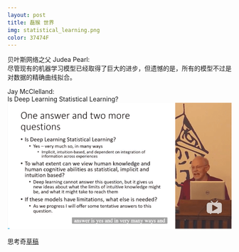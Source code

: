 ```yaml
---  
layout: post
title: 磊猴 世界
img: statistical_learning.png
color: 37474F
---  
```


贝叶斯网络之父 Judea Pearl:  
尽管现有的机器学习模型已经取得了巨大的进步，但遗憾的是，所有的模型不过是对数据的精确曲线拟合。  

Jay McClelland:  
Is Deep Learning Statistical Learning?  
![statistical_learning](/images/statistical_learning.png)  

思考奇[草稿](https://www.xxba.ga)  
